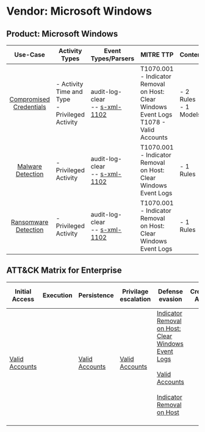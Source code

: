 Vendor: Microsoft Windows
=========================
Product: Microsoft Windows
--------------------------
|                                 Use-Case                                  | Activity Types                                     | Event Types/Parsers                                                              | MITRE TTP                                                                                     | Content                   |
|:-------------------------------------------------------------------------:| -------------------------------------------------- | -------------------------------------------------------------------------------- | --------------------------------------------------------------------------------------------- | ------------------------- |
| [Compromised Credentials](../UseCases/usecase_compromised_credentials.md) | - Activity Time  and Type<br>- Privileged Activity |  audit-log-clear<br> -- [s-xml-1102](../Parsers/parserContent_s-xml-1102.md)<br> | T1070.001 - Indicator Removal on Host: Clear Windows Event Logs<br>T1078 - Valid Accounts<br> |  - 2 Rules<br> - 1 Models |
|       [Malware Detection](../UseCases/usecase_malware_detection.md)       | - Privileged Activity                              |  audit-log-clear<br> -- [s-xml-1102](../Parsers/parserContent_s-xml-1102.md)<br> | T1070.001 - Indicator Removal on Host: Clear Windows Event Logs<br>                           |  - 1 Rules<br>            |
|    [Ransomware Detection](../UseCases/usecase_ransomware_detection.md)    | - Privileged Activity                              |  audit-log-clear<br> -- [s-xml-1102](../Parsers/parserContent_s-xml-1102.md)<br> | T1070.001 - Indicator Removal on Host: Clear Windows Event Logs<br>                           |  - 1 Rules<br>            |

ATT&CK Matrix for Enterprise
----------------------------
| Initial Access                                                      | Execution | Persistence                                                         | Privilage escalation                                                | Defense evasion                                                                                                                                                                                                                                               | Credential Access | Discovery | Lateral Movement | Collection | Command and Control | Exfiltration | Impact |
| ------------------------------------------------------------------- | --------- | ------------------------------------------------------------------- | ------------------------------------------------------------------- | ------------------------------------------------------------------------------------------------------------------------------------------------------------------------------------------------------------------------------------------------------------- | ----------------- | --------- | ---------------- | ---------- | ------------------- | ------------ | ------ |
| [Valid Accounts](https://attack.mitre.org/techniques/T1078)<br><br> |           | [Valid Accounts](https://attack.mitre.org/techniques/T1078)<br><br> | [Valid Accounts](https://attack.mitre.org/techniques/T1078)<br><br> | [Indicator Removal on Host: Clear Windows Event Logs](https://attack.mitre.org/techniques/T1070/001)<br><br>[Valid Accounts](https://attack.mitre.org/techniques/T1078)<br><br>[Indicator Removal on Host](https://attack.mitre.org/techniques/T1070)<br><br> |                   |           |                  |            |                     |              |        |